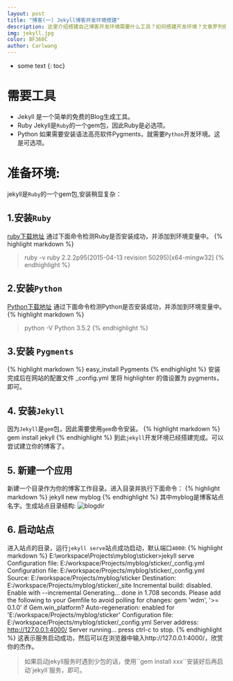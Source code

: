 ```yaml
---
layout: post
title: "博客(一) Jekyll博客开发环境搭建"
description: 这里介绍搭建自己博客开发环境需要什么工具？如何搭建开发环境？文章罗列搭建步骤。 
img: jekyll.jpg
color: BF360C
author: Carlwang
---
```


* some text
{: toc}

# 需要工具
- Jekyll 是一个简单的免费的Blog生成工具。
- Ruby Jekyll是``Ruby``的一个gem包，因此Ruby是必选项。
- Python 如果需要安装语法高亮软件Pygments，就需要``Python``开发环境。这是可选项。
		
# 准备环境: 
jekyll是``Ruby``的一个gem包,安装稍显复杂：

## 1.安装`Ruby`
[ruby下载地址](http://www.ruby-lang.org/en/downloads/)
通过下面命令检测Ruby是否安装成功，并添加到环境变量中。
{% highlight markdown %}
>ruby -v
ruby 2.2.2p95(2015-04-13 revision 50295)[x64-mingw32]
{% endhighlight %}
## 2.安装`Python`
[Python下载地址](https://www.python.org/downloads/)
通过下面命令检测Python是否安装成功，并添加到环境变量中。
{% highlight markdown %}
>python -V
Python 3.5.2
{% endhighlight %}

## 3.安装 ``Pygments``
{% highlight markdown %}
easy_install Pygments
{% endhighlight %}
安装完成后在网站的配置文件 _config.yml 里将 highlighter 的值设置为 pygments，即可。

## 4. 安装``Jekyll``
因为``Jekyll``是`gem`包，因此需要使用`gem`命令安装。
{% highlight markdown %}
gem install jekyll
{% endhighlight %}
到此``jekyll``开发环境已经搭建完成。可以尝试建立你的博客了。

## 5. 新建一个应用
新建一个目录作为你的博客工作目录。进入目录并执行下面命令：
{% highlight markdown %}
jekyll new myblog
{% endhighlight %}
其中myblog是博客站点名字。生成站点目录结构:
![blogdir]({{site.baseurl}}/images/blog-dir.png)

## 6. 启动站点
进入站点的目录，运行``jekyll serve``站点成功启动，默认端口``4000``:
{% highlight markdown %}
E:\workspace\Projects\myblog\sticker>jekyll serve
Configuration file: E:/workspace/Projects/myblog/sticker/_config.yml
Configuration file: E:/workspace/Projects/myblog/sticker/_config.yml
            Source: E:/workspace/Projects/myblog/sticker
       Destination: E:/workspace/Projects/myblog/sticker/_site
 Incremental build: disabled. Enable with --incremental
      Generating...
                    done in 1.708 seconds.
  Please add the following to your Gemfile to avoid polling for changes:
    gem 'wdm', '>= 0.1.0' if Gem.win_platform?
 Auto-regeneration: enabled for 'E:/workspace/Projects/myblog/sticker'
Configuration file: E:/workspace/Projects/myblog/sticker/_config.yml
    Server address: http://127.0.0.1:4000/
  Server running... press ctrl-c to stop.
{% endhighlight %}
这表示服务启动成功，然后可以在浏览器中输入http://127.0.0.1:4000/，欣赏你的杰作。
<blockquote>
如果启动jekyll服务时遇到少包的话，使用``gem install xxx``安装好后再启动`jekyll`服务，即可。
</blockquote>
